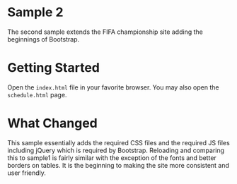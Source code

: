 Sample 2
======================

The second sample extends the FIFA championship site adding the beginnings of Bootstrap.

# Getting Started

Open the ``index.html`` file in your favorite browser.  You may also open the ``schedule.html`` page.

# What Changed

This sample essentially adds the required CSS files and the required JS files including jQuery which is required by Bootstrap.  Reloading and comparing this to sample1 is fairly similar with the exception of the fonts and better borders on tables.  It is the beginning to making the site more consistent and user friendly.
